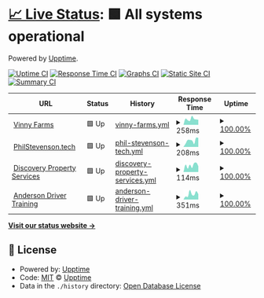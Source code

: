 # [📈 Live Status](https://philstevenson.github.io/upptime): <!--live status--> **🟩 All systems operational**

Powered by [Upptime](https://github.com/upptime/upptime).

[![Uptime CI](https://github.com/philstevenson/upptime/workflows/Uptime%20CI/badge.svg)](https://github.com/philstevenson/upptime/actions?query=workflow%3A%22Uptime+CI%22)
[![Response Time CI](https://github.com/philstevenson/upptime/workflows/Response%20Time%20CI/badge.svg)](https://github.com/philstevenson/upptime/actions?query=workflow%3A%22Response+Time+CI%22)
[![Graphs CI](https://github.com/philstevenson/upptime/workflows/Graphs%20CI/badge.svg)](https://github.com/philstevenson/upptime/actions?query=workflow%3A%22Graphs+CI%22)
[![Static Site CI](https://github.com/philstevenson/upptime/workflows/Static%20Site%20CI/badge.svg)](https://github.com/philstevenson/upptime/actions?query=workflow%3A%22Static+Site+CI%22)
[![Summary CI](https://github.com/philstevenson/upptime/workflows/Summary%20CI/badge.svg)](https://github.com/philstevenson/upptime/actions?query=workflow%3A%22Summary+CI%22)

<!--start: status pages-->
<!-- This summary is generated by Upptime (https://github.com/upptime/upptime) -->
<!-- Do not edit this manually, your changes will be overwritten -->
<!-- prettier-ignore -->
| URL | Status | History | Response Time | Uptime |
| --- | ------ | ------- | ------------- | ------ |
| <img alt="" src="https://icons.duckduckgo.com/ip3/vinnyfarms.com.ico" height="13"> [Vinny Farms](https://vinnyfarms.com) | 🟩 Up | [vinny-farms.yml](https://github.com/philstevenson/upptime/commits/HEAD/history/vinny-farms.yml) | <details><summary><img alt="Response time graph" src="./graphs/vinny-farms/response-time-week.png" height="20"> 258ms</summary><br><a href="https://philstevenson.github.io/upptime/history/vinny-farms"><img alt="Response time 233" src="https://img.shields.io/endpoint?url=https%3A%2F%2Fraw.githubusercontent.com%2Fphilstevenson%2Fupptime%2FHEAD%2Fapi%2Fvinny-farms%2Fresponse-time.json"></a><br><a href="https://philstevenson.github.io/upptime/history/vinny-farms"><img alt="24-hour response time 295" src="https://img.shields.io/endpoint?url=https%3A%2F%2Fraw.githubusercontent.com%2Fphilstevenson%2Fupptime%2FHEAD%2Fapi%2Fvinny-farms%2Fresponse-time-day.json"></a><br><a href="https://philstevenson.github.io/upptime/history/vinny-farms"><img alt="7-day response time 258" src="https://img.shields.io/endpoint?url=https%3A%2F%2Fraw.githubusercontent.com%2Fphilstevenson%2Fupptime%2FHEAD%2Fapi%2Fvinny-farms%2Fresponse-time-week.json"></a><br><a href="https://philstevenson.github.io/upptime/history/vinny-farms"><img alt="30-day response time 276" src="https://img.shields.io/endpoint?url=https%3A%2F%2Fraw.githubusercontent.com%2Fphilstevenson%2Fupptime%2FHEAD%2Fapi%2Fvinny-farms%2Fresponse-time-month.json"></a><br><a href="https://philstevenson.github.io/upptime/history/vinny-farms"><img alt="1-year response time 244" src="https://img.shields.io/endpoint?url=https%3A%2F%2Fraw.githubusercontent.com%2Fphilstevenson%2Fupptime%2FHEAD%2Fapi%2Fvinny-farms%2Fresponse-time-year.json"></a></details> | <details><summary><a href="https://philstevenson.github.io/upptime/history/vinny-farms">100.00%</a></summary><a href="https://philstevenson.github.io/upptime/history/vinny-farms"><img alt="All-time uptime 99.99%" src="https://img.shields.io/endpoint?url=https%3A%2F%2Fraw.githubusercontent.com%2Fphilstevenson%2Fupptime%2FHEAD%2Fapi%2Fvinny-farms%2Fuptime.json"></a><br><a href="https://philstevenson.github.io/upptime/history/vinny-farms"><img alt="24-hour uptime 100.00%" src="https://img.shields.io/endpoint?url=https%3A%2F%2Fraw.githubusercontent.com%2Fphilstevenson%2Fupptime%2FHEAD%2Fapi%2Fvinny-farms%2Fuptime-day.json"></a><br><a href="https://philstevenson.github.io/upptime/history/vinny-farms"><img alt="7-day uptime 100.00%" src="https://img.shields.io/endpoint?url=https%3A%2F%2Fraw.githubusercontent.com%2Fphilstevenson%2Fupptime%2FHEAD%2Fapi%2Fvinny-farms%2Fuptime-week.json"></a><br><a href="https://philstevenson.github.io/upptime/history/vinny-farms"><img alt="30-day uptime 100.00%" src="https://img.shields.io/endpoint?url=https%3A%2F%2Fraw.githubusercontent.com%2Fphilstevenson%2Fupptime%2FHEAD%2Fapi%2Fvinny-farms%2Fuptime-month.json"></a><br><a href="https://philstevenson.github.io/upptime/history/vinny-farms"><img alt="1-year uptime 99.99%" src="https://img.shields.io/endpoint?url=https%3A%2F%2Fraw.githubusercontent.com%2Fphilstevenson%2Fupptime%2FHEAD%2Fapi%2Fvinny-farms%2Fuptime-year.json"></a></details>
| <img alt="" src="https://icons.duckduckgo.com/ip3/philstevenson.tech.ico" height="13"> [PhilStevenson.tech](https://philstevenson.tech) | 🟩 Up | [phil-stevenson-tech.yml](https://github.com/philstevenson/upptime/commits/HEAD/history/phil-stevenson-tech.yml) | <details><summary><img alt="Response time graph" src="./graphs/phil-stevenson-tech/response-time-week.png" height="20"> 208ms</summary><br><a href="https://philstevenson.github.io/upptime/history/phil-stevenson-tech"><img alt="Response time 225" src="https://img.shields.io/endpoint?url=https%3A%2F%2Fraw.githubusercontent.com%2Fphilstevenson%2Fupptime%2FHEAD%2Fapi%2Fphil-stevenson-tech%2Fresponse-time.json"></a><br><a href="https://philstevenson.github.io/upptime/history/phil-stevenson-tech"><img alt="24-hour response time 413" src="https://img.shields.io/endpoint?url=https%3A%2F%2Fraw.githubusercontent.com%2Fphilstevenson%2Fupptime%2FHEAD%2Fapi%2Fphil-stevenson-tech%2Fresponse-time-day.json"></a><br><a href="https://philstevenson.github.io/upptime/history/phil-stevenson-tech"><img alt="7-day response time 208" src="https://img.shields.io/endpoint?url=https%3A%2F%2Fraw.githubusercontent.com%2Fphilstevenson%2Fupptime%2FHEAD%2Fapi%2Fphil-stevenson-tech%2Fresponse-time-week.json"></a><br><a href="https://philstevenson.github.io/upptime/history/phil-stevenson-tech"><img alt="30-day response time 218" src="https://img.shields.io/endpoint?url=https%3A%2F%2Fraw.githubusercontent.com%2Fphilstevenson%2Fupptime%2FHEAD%2Fapi%2Fphil-stevenson-tech%2Fresponse-time-month.json"></a><br><a href="https://philstevenson.github.io/upptime/history/phil-stevenson-tech"><img alt="1-year response time 232" src="https://img.shields.io/endpoint?url=https%3A%2F%2Fraw.githubusercontent.com%2Fphilstevenson%2Fupptime%2FHEAD%2Fapi%2Fphil-stevenson-tech%2Fresponse-time-year.json"></a></details> | <details><summary><a href="https://philstevenson.github.io/upptime/history/phil-stevenson-tech">100.00%</a></summary><a href="https://philstevenson.github.io/upptime/history/phil-stevenson-tech"><img alt="All-time uptime 100.00%" src="https://img.shields.io/endpoint?url=https%3A%2F%2Fraw.githubusercontent.com%2Fphilstevenson%2Fupptime%2FHEAD%2Fapi%2Fphil-stevenson-tech%2Fuptime.json"></a><br><a href="https://philstevenson.github.io/upptime/history/phil-stevenson-tech"><img alt="24-hour uptime 100.00%" src="https://img.shields.io/endpoint?url=https%3A%2F%2Fraw.githubusercontent.com%2Fphilstevenson%2Fupptime%2FHEAD%2Fapi%2Fphil-stevenson-tech%2Fuptime-day.json"></a><br><a href="https://philstevenson.github.io/upptime/history/phil-stevenson-tech"><img alt="7-day uptime 100.00%" src="https://img.shields.io/endpoint?url=https%3A%2F%2Fraw.githubusercontent.com%2Fphilstevenson%2Fupptime%2FHEAD%2Fapi%2Fphil-stevenson-tech%2Fuptime-week.json"></a><br><a href="https://philstevenson.github.io/upptime/history/phil-stevenson-tech"><img alt="30-day uptime 100.00%" src="https://img.shields.io/endpoint?url=https%3A%2F%2Fraw.githubusercontent.com%2Fphilstevenson%2Fupptime%2FHEAD%2Fapi%2Fphil-stevenson-tech%2Fuptime-month.json"></a><br><a href="https://philstevenson.github.io/upptime/history/phil-stevenson-tech"><img alt="1-year uptime 100.00%" src="https://img.shields.io/endpoint?url=https%3A%2F%2Fraw.githubusercontent.com%2Fphilstevenson%2Fupptime%2FHEAD%2Fapi%2Fphil-stevenson-tech%2Fuptime-year.json"></a></details>
| <img alt="" src="https://icons.duckduckgo.com/ip3/discoverypropertyservices.co.uk.ico" height="13"> [Discovery Property Services](https://discoverypropertyservices.co.uk) | 🟩 Up | [discovery-property-services.yml](https://github.com/philstevenson/upptime/commits/HEAD/history/discovery-property-services.yml) | <details><summary><img alt="Response time graph" src="./graphs/discovery-property-services/response-time-week.png" height="20"> 114ms</summary><br><a href="https://philstevenson.github.io/upptime/history/discovery-property-services"><img alt="Response time 148" src="https://img.shields.io/endpoint?url=https%3A%2F%2Fraw.githubusercontent.com%2Fphilstevenson%2Fupptime%2FHEAD%2Fapi%2Fdiscovery-property-services%2Fresponse-time.json"></a><br><a href="https://philstevenson.github.io/upptime/history/discovery-property-services"><img alt="24-hour response time 104" src="https://img.shields.io/endpoint?url=https%3A%2F%2Fraw.githubusercontent.com%2Fphilstevenson%2Fupptime%2FHEAD%2Fapi%2Fdiscovery-property-services%2Fresponse-time-day.json"></a><br><a href="https://philstevenson.github.io/upptime/history/discovery-property-services"><img alt="7-day response time 114" src="https://img.shields.io/endpoint?url=https%3A%2F%2Fraw.githubusercontent.com%2Fphilstevenson%2Fupptime%2FHEAD%2Fapi%2Fdiscovery-property-services%2Fresponse-time-week.json"></a><br><a href="https://philstevenson.github.io/upptime/history/discovery-property-services"><img alt="30-day response time 146" src="https://img.shields.io/endpoint?url=https%3A%2F%2Fraw.githubusercontent.com%2Fphilstevenson%2Fupptime%2FHEAD%2Fapi%2Fdiscovery-property-services%2Fresponse-time-month.json"></a><br><a href="https://philstevenson.github.io/upptime/history/discovery-property-services"><img alt="1-year response time 158" src="https://img.shields.io/endpoint?url=https%3A%2F%2Fraw.githubusercontent.com%2Fphilstevenson%2Fupptime%2FHEAD%2Fapi%2Fdiscovery-property-services%2Fresponse-time-year.json"></a></details> | <details><summary><a href="https://philstevenson.github.io/upptime/history/discovery-property-services">100.00%</a></summary><a href="https://philstevenson.github.io/upptime/history/discovery-property-services"><img alt="All-time uptime 100.00%" src="https://img.shields.io/endpoint?url=https%3A%2F%2Fraw.githubusercontent.com%2Fphilstevenson%2Fupptime%2FHEAD%2Fapi%2Fdiscovery-property-services%2Fuptime.json"></a><br><a href="https://philstevenson.github.io/upptime/history/discovery-property-services"><img alt="24-hour uptime 100.00%" src="https://img.shields.io/endpoint?url=https%3A%2F%2Fraw.githubusercontent.com%2Fphilstevenson%2Fupptime%2FHEAD%2Fapi%2Fdiscovery-property-services%2Fuptime-day.json"></a><br><a href="https://philstevenson.github.io/upptime/history/discovery-property-services"><img alt="7-day uptime 100.00%" src="https://img.shields.io/endpoint?url=https%3A%2F%2Fraw.githubusercontent.com%2Fphilstevenson%2Fupptime%2FHEAD%2Fapi%2Fdiscovery-property-services%2Fuptime-week.json"></a><br><a href="https://philstevenson.github.io/upptime/history/discovery-property-services"><img alt="30-day uptime 100.00%" src="https://img.shields.io/endpoint?url=https%3A%2F%2Fraw.githubusercontent.com%2Fphilstevenson%2Fupptime%2FHEAD%2Fapi%2Fdiscovery-property-services%2Fuptime-month.json"></a><br><a href="https://philstevenson.github.io/upptime/history/discovery-property-services"><img alt="1-year uptime 100.00%" src="https://img.shields.io/endpoint?url=https%3A%2F%2Fraw.githubusercontent.com%2Fphilstevenson%2Fupptime%2FHEAD%2Fapi%2Fdiscovery-property-services%2Fuptime-year.json"></a></details>
| <img alt="" src="https://icons.duckduckgo.com/ip3/www.andersondrivertraining.co.uk.ico" height="13"> [Anderson Driver Training](https://www.andersondrivertraining.co.uk) | 🟩 Up | [anderson-driver-training.yml](https://github.com/philstevenson/upptime/commits/HEAD/history/anderson-driver-training.yml) | <details><summary><img alt="Response time graph" src="./graphs/anderson-driver-training/response-time-week.png" height="20"> 351ms</summary><br><a href="https://philstevenson.github.io/upptime/history/anderson-driver-training"><img alt="Response time 395" src="https://img.shields.io/endpoint?url=https%3A%2F%2Fraw.githubusercontent.com%2Fphilstevenson%2Fupptime%2FHEAD%2Fapi%2Fanderson-driver-training%2Fresponse-time.json"></a><br><a href="https://philstevenson.github.io/upptime/history/anderson-driver-training"><img alt="24-hour response time 741" src="https://img.shields.io/endpoint?url=https%3A%2F%2Fraw.githubusercontent.com%2Fphilstevenson%2Fupptime%2FHEAD%2Fapi%2Fanderson-driver-training%2Fresponse-time-day.json"></a><br><a href="https://philstevenson.github.io/upptime/history/anderson-driver-training"><img alt="7-day response time 351" src="https://img.shields.io/endpoint?url=https%3A%2F%2Fraw.githubusercontent.com%2Fphilstevenson%2Fupptime%2FHEAD%2Fapi%2Fanderson-driver-training%2Fresponse-time-week.json"></a><br><a href="https://philstevenson.github.io/upptime/history/anderson-driver-training"><img alt="30-day response time 253" src="https://img.shields.io/endpoint?url=https%3A%2F%2Fraw.githubusercontent.com%2Fphilstevenson%2Fupptime%2FHEAD%2Fapi%2Fanderson-driver-training%2Fresponse-time-month.json"></a><br><a href="https://philstevenson.github.io/upptime/history/anderson-driver-training"><img alt="1-year response time 461" src="https://img.shields.io/endpoint?url=https%3A%2F%2Fraw.githubusercontent.com%2Fphilstevenson%2Fupptime%2FHEAD%2Fapi%2Fanderson-driver-training%2Fresponse-time-year.json"></a></details> | <details><summary><a href="https://philstevenson.github.io/upptime/history/anderson-driver-training">100.00%</a></summary><a href="https://philstevenson.github.io/upptime/history/anderson-driver-training"><img alt="All-time uptime 99.98%" src="https://img.shields.io/endpoint?url=https%3A%2F%2Fraw.githubusercontent.com%2Fphilstevenson%2Fupptime%2FHEAD%2Fapi%2Fanderson-driver-training%2Fuptime.json"></a><br><a href="https://philstevenson.github.io/upptime/history/anderson-driver-training"><img alt="24-hour uptime 100.00%" src="https://img.shields.io/endpoint?url=https%3A%2F%2Fraw.githubusercontent.com%2Fphilstevenson%2Fupptime%2FHEAD%2Fapi%2Fanderson-driver-training%2Fuptime-day.json"></a><br><a href="https://philstevenson.github.io/upptime/history/anderson-driver-training"><img alt="7-day uptime 100.00%" src="https://img.shields.io/endpoint?url=https%3A%2F%2Fraw.githubusercontent.com%2Fphilstevenson%2Fupptime%2FHEAD%2Fapi%2Fanderson-driver-training%2Fuptime-week.json"></a><br><a href="https://philstevenson.github.io/upptime/history/anderson-driver-training"><img alt="30-day uptime 100.00%" src="https://img.shields.io/endpoint?url=https%3A%2F%2Fraw.githubusercontent.com%2Fphilstevenson%2Fupptime%2FHEAD%2Fapi%2Fanderson-driver-training%2Fuptime-month.json"></a><br><a href="https://philstevenson.github.io/upptime/history/anderson-driver-training"><img alt="1-year uptime 100.00%" src="https://img.shields.io/endpoint?url=https%3A%2F%2Fraw.githubusercontent.com%2Fphilstevenson%2Fupptime%2FHEAD%2Fapi%2Fanderson-driver-training%2Fuptime-year.json"></a></details>

<!--end: status pages-->

[**Visit our status website →**](https://philstevenson.github.io/upptime)

## 📄 License

- Powered by: [Upptime](https://github.com/upptime/upptime)
- Code: [MIT](./LICENSE) © [Upptime](https://upptime.js.org)
- Data in the `./history` directory: [Open Database License](https://opendatacommons.org/licenses/odbl/1-0/)
